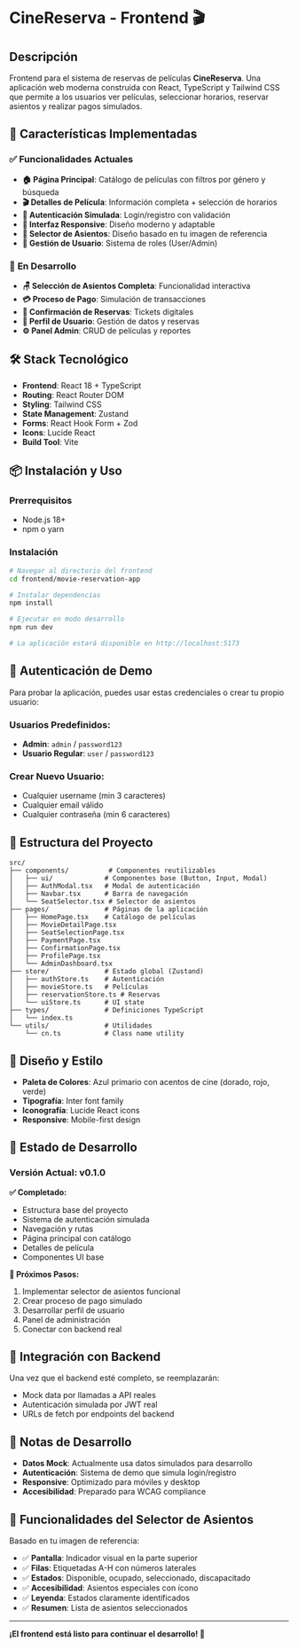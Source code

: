 # CineReserva - Frontend 🎬

## Descripción

Frontend para el sistema de reservas de películas **CineReserva**. Una aplicación web moderna construida con React, TypeScript y Tailwind CSS que permite a los usuarios ver películas, seleccionar horarios, reservar asientos y realizar pagos simulados.

## 🚀 Características Implementadas

### ✅ **Funcionalidades Actuales**

- **🏠 Página Principal**: Catálogo de películas con filtros por género y búsqueda
- **🎬 Detalles de Película**: Información completa + selección de horarios
- **🔐 Autenticación Simulada**: Login/registro con validación
- **📱 Interfaz Responsive**: Diseño moderno y adaptable
- **🎨 Selector de Asientos**: Diseño basado en tu imagen de referencia
- **👤 Gestión de Usuario**: Sistema de roles (User/Admin)

### 🚧 **En Desarrollo**

- **🪑 Selección de Asientos Completa**: Funcionalidad interactiva
- **💳 Proceso de Pago**: Simulación de transacciones
- **🎫 Confirmación de Reservas**: Tickets digitales
- **👥 Perfil de Usuario**: Gestión de datos y reservas
- **⚙️ Panel Admin**: CRUD de películas y reportes

## 🛠️ Stack Tecnológico

- **Frontend**: React 18 + TypeScript
- **Routing**: React Router DOM
- **Styling**: Tailwind CSS
- **State Management**: Zustand
- **Forms**: React Hook Form + Zod
- **Icons**: Lucide React
- **Build Tool**: Vite

## 📦 Instalación y Uso

### Prerrequisitos
- Node.js 18+
- npm o yarn

### Instalación
```bash
# Navegar al directorio del frontend
cd frontend/movie-reservation-app

# Instalar dependencias
npm install

# Ejecutar en modo desarrollo
npm run dev

# La aplicación estará disponible en http://localhost:5173
```

## 🔐 Autenticación de Demo

Para probar la aplicación, puedes usar estas credenciales o crear tu propio usuario:

### Usuarios Predefinidos:
- **Admin**: `admin` / `password123`
- **Usuario Regular**: `user` / `password123`

### Crear Nuevo Usuario:
- Cualquier username (min 3 caracteres)
- Cualquier email válido
- Cualquier contraseña (min 6 caracteres)

## 🎯 Estructura del Proyecto

```
src/
├── components/          # Componentes reutilizables
│   ├── ui/             # Componentes base (Button, Input, Modal)
│   ├── AuthModal.tsx   # Modal de autenticación
│   ├── Navbar.tsx      # Barra de navegación
│   └── SeatSelector.tsx # Selector de asientos
├── pages/              # Páginas de la aplicación
│   ├── HomePage.tsx    # Catálogo de películas
│   ├── MovieDetailPage.tsx
│   ├── SeatSelectionPage.tsx
│   ├── PaymentPage.tsx
│   ├── ConfirmationPage.tsx
│   ├── ProfilePage.tsx
│   └── AdminDashboard.tsx
├── store/              # Estado global (Zustand)
│   ├── authStore.ts    # Autenticación
│   ├── movieStore.ts   # Películas
│   ├── reservationStore.ts # Reservas
│   └── uiStore.ts      # UI state
├── types/              # Definiciones TypeScript
│   └── index.ts
└── utils/              # Utilidades
    └── cn.ts           # Class name utility
```

## 🎨 Diseño y Estilo

- **Paleta de Colores**: Azul primario con acentos de cine (dorado, rojo, verde)
- **Tipografía**: Inter font family
- **Iconografía**: Lucide React icons
- **Responsive**: Mobile-first design

## 🔄 Estado de Desarrollo

### Versión Actual: v0.1.0

**✅ Completado:**
- Estructura base del proyecto
- Sistema de autenticación simulada
- Navegación y rutas
- Página principal con catálogo
- Detalles de película
- Componentes UI base

**🚧 Próximos Pasos:**
1. Implementar selector de asientos funcional
2. Crear proceso de pago simulado
3. Desarrollar perfil de usuario
4. Panel de administración
5. Conectar con backend real

## 🤝 Integración con Backend

Una vez que el backend esté completo, se reemplazarán:
- Mock data por llamadas a API reales
- Autenticación simulada por JWT real
- URLs de fetch por endpoints del backend

## 📝 Notas de Desarrollo

- **Datos Mock**: Actualmente usa datos simulados para desarrollo
- **Autenticación**: Sistema de demo que simula login/registro
- **Responsive**: Optimizado para móviles y desktop
- **Accesibilidad**: Preparado para WCAG compliance

## 🎯 Funcionalidades del Selector de Asientos

Basado en tu imagen de referencia:
- ✅ **Pantalla**: Indicador visual en la parte superior
- ✅ **Filas**: Etiquetadas A-H con números laterales
- ✅ **Estados**: Disponible, ocupado, seleccionado, discapacitado
- ✅ **Accesibilidad**: Asientos especiales con ícono
- ✅ **Leyenda**: Estados claramente identificados
- ✅ **Resumen**: Lista de asientos seleccionados

---

**¡El frontend está listo para continuar el desarrollo! 🚀**
